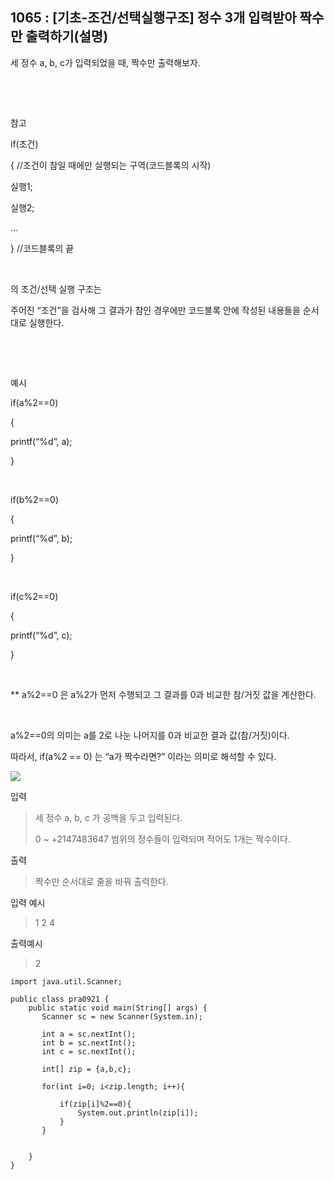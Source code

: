 ## 1065 : [기초-조건/선택실행구조] 정수 3개 입력받아 짝수만 출력하기(설명)

세 정수 a, b, c가 입력되었을 때, 짝수만 출력해보자.

​

​

참고

if(조건)

{ //조건이 참일 때에만 실행되는 구역(코드블록의 시작)

실행1;

실행2;

...

} //코드블록의 끝

​

의 조건/선택 실행 구조는

주어진 “조건”을 검사해 그 결과가 참인 경우에만 코드블록 안에 작성된 내용들을 순서대로 실행한다.

​

​

예시

if(a%2==0)

{

printf(“%d”, a);

}

​

if(b%2==0)

{

printf(“%d”, b);

}

​

if(c%2==0)

{

printf(“%d”, c);

}

​

** a%2==0 은 a%2가 먼저 수행되고 그 결과를 0과 비교한 참/거짓 값을 계산한다.

​

a%2==0의 의미는 a를 2로 나눈 나머지를 0과 비교한 결과 값(참/거짓)이다.

따라서, if(a%2 == 0) 는 “a가 짝수라면?” 이라는 의미로 해석할 수 있다.

<img src="https://codeup.kr/upload/pimg6181_1.png">





입력

>세 정수 a, b, c 가 공백을 두고 입력된다.
>
>0 ~ +2147483647 범위의 정수들이 입력되며 적어도 1개는 짝수이다.



출력

>짝수만 순서대로 줄을 바꿔 출력한다.

입력 예시

>1   2   4

출력예시

>2

```shell
import java.util.Scanner;

public class pra0921 {
    public static void main(String[] args) {
       Scanner sc = new Scanner(System.in);

       int a = sc.nextInt();
       int b = sc.nextInt();
       int c = sc.nextInt();

       int[] zip = {a,b,c};

       for(int i=0; i<zip.length; i++){

           if(zip[i]%2==0){
               System.out.println(zip[i]);
           }
       }


    }
}
​

```
